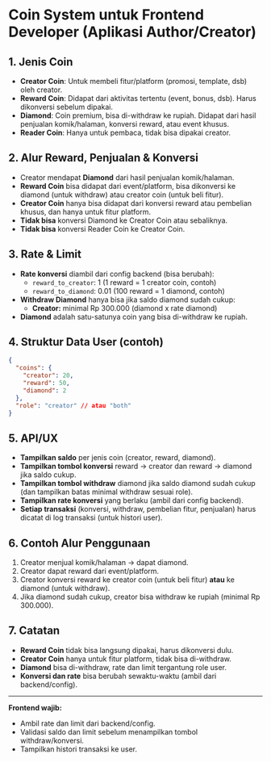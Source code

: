 # Coin System untuk Frontend Developer (Aplikasi Author/Creator)

## 1. Jenis Coin
- **Creator Coin**: Untuk membeli fitur/platform (promosi, template, dsb) oleh creator.
- **Reward Coin**: Didapat dari aktivitas tertentu (event, bonus, dsb). Harus dikonversi sebelum dipakai.
- **Diamond**: Coin premium, bisa di-withdraw ke rupiah. Didapat dari hasil penjualan komik/halaman, konversi reward, atau event khusus.
- **Reader Coin**: Hanya untuk pembaca, tidak bisa dipakai creator.

## 2. Alur Reward, Penjualan & Konversi
- Creator mendapat **Diamond** dari hasil penjualan komik/halaman.
- **Reward Coin** bisa didapat dari event/platform, bisa dikonversi ke diamond (untuk withdraw) atau creator coin (untuk beli fitur).
- **Creator Coin** hanya bisa didapat dari konversi reward atau pembelian khusus, dan hanya untuk fitur platform.
- **Tidak bisa** konversi Diamond ke Creator Coin atau sebaliknya.
- **Tidak bisa** konversi Reader Coin ke Creator Coin.

## 3. Rate & Limit
- **Rate konversi** diambil dari config backend (bisa berubah):
  - `reward_to_creator`: 1 (1 reward = 1 creator coin, contoh)
  - `reward_to_diamond`: 0.01 (100 reward = 1 diamond, contoh)
- **Withdraw Diamond** hanya bisa jika saldo diamond sudah cukup:
  - **Creator:** minimal Rp 300.000 (diamond x rate diamond)
- **Diamond** adalah satu-satunya coin yang bisa di-withdraw ke rupiah.

## 4. Struktur Data User (contoh)
```json
{
  "coins": {
    "creator": 20,
    "reward": 50,
    "diamond": 2
  },
  "role": "creator" // atau "both"
}
```

## 5. API/UX
- **Tampilkan saldo** per jenis coin (creator, reward, diamond).
- **Tampilkan tombol konversi** reward → creator dan reward → diamond jika saldo cukup.
- **Tampilkan tombol withdraw** diamond jika saldo diamond sudah cukup (dan tampilkan batas minimal withdraw sesuai role).
- **Tampilkan rate konversi** yang berlaku (ambil dari config backend).
- **Setiap transaksi** (konversi, withdraw, pembelian fitur, penjualan) harus dicatat di log transaksi (untuk histori user).

## 6. Contoh Alur Penggunaan
1. Creator menjual komik/halaman → dapat diamond.
2. Creator dapat reward dari event/platform.
3. Creator konversi reward ke creator coin (untuk beli fitur) **atau** ke diamond (untuk withdraw).
4. Jika diamond sudah cukup, creator bisa withdraw ke rupiah (minimal Rp 300.000).

## 7. Catatan
- **Reward Coin** tidak bisa langsung dipakai, harus dikonversi dulu.
- **Creator Coin** hanya untuk fitur platform, tidak bisa di-withdraw.
- **Diamond** bisa di-withdraw, rate dan limit tergantung role user.
- **Konversi dan rate** bisa berubah sewaktu-waktu (ambil dari backend/config).

---

**Frontend wajib:**
- Ambil rate dan limit dari backend/config.
- Validasi saldo dan limit sebelum menampilkan tombol withdraw/konversi.
- Tampilkan histori transaksi ke user. 